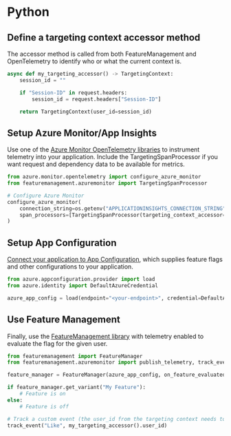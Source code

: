 # Python

## Define a targeting context accessor method

The accessor method is called from both FeatureManagement and OpenTelemetry to identify who or what the current context is.

```python
async def my_targeting_accessor() -> TargetingContext:
    session_id = ""

    if "Session-ID" in request.headers:
        session_id = request.headers["Session-ID"]

    return TargetingContext(user_id=session_id)
```

## Setup Azure Monitor/App Insights

Use one of the [Azure Monitor OpenTelemetry libraries](https://learn.microsoft.com/python/api/overview/azure/monitor-opentelemetry-readme?view=azure-python#officially-supported-instrumentations) to instrument telemetry into your application. Include the TargetingSpanProcessor if you want request and dependency data to be available for metrics.

```python
from azure.monitor.opentelemetry import configure_azure_monitor
from featuremanagement.azuremonitor import TargetingSpanProcessor

# Configure Azure Monitor
configure_azure_monitor(
    connection_string=os.getenv("APPLICATIONINSIGHTS_CONNECTION_STRING"),
    span_processors=[TargetingSpanProcessor(targeting_context_accessor=my_targeting_accessor)],
)
```

## Setup App Configuration

[Connect your application to App Configuration](https://learn.microsoft.com/azure/azure-app-configuration/quickstart-feature-flag-python#console-applications), which supplies feature flags and other configurations to your application.

```python
from azure.appconfiguration.provider import load
from azure.identity import DefaultAzureCredential

azure_app_config = load(endpoint="<your-endpoint>", credential=DefaultAzureCredential(), feature_flag_enabled=True, feature_flag_refresh_enabled=True))
```

## Use Feature Management

Finally, use the [FeatureManagement library](https://learn.microsoft.comazure/azure-app-configuration/quickstart-feature-flag-python) with telemetry enabled to evaluate the flag for the given user.

```python
from featuremanagement import FeatureManager
from featuremanagement.azuremonitor import publish_telemetry, track_event

feature_manager = FeatureManager(azure_app_config, on_feature_evaluated=publish_telemetry, targeting_context_accessor=my_targeting_accessor)

if feature_manager.get_variant("My Feature"):
    # Feature is on
else:
    # Feature is off

# Track a custom event (the user_id from the targeting context needs to be manually added here for now)
track_event("Like", my_targeting_accessor().user_id)
```
